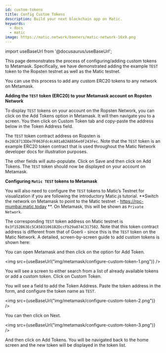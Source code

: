 ```yaml
---
id: custom-tokens
title: Config Custom Tokens
description: Build your next blockchain app on Matic.
keywords:
  - docs
  - matic
image: https://matic.network/banners/matic-network-16x9.png 
---
```

import useBaseUrl from '@docusaurus/useBaseUrl';

This page demonstrates the process of configuring/adding custom tokens to Metamask. Specifically, we have demonstrated adding the example `TEST` token to the Ropsten testnet as well as the Matic testnet. 

You can use this process to add any custom ERC20 tokens to any network on Metamask.

**Adding the `TEST` token (ERC20) to your Metamask account on Ropsten Network**

To display `TEST` tokens on your account on the Ropsten Network, you can click on the Add Tokens option in Metamask. It will then navigate you to a screen. You then click on Custom Token tab and copy-paste the address below in the Token Address field.

The `TEST` token contract address on Ropsten is `0x28C8713DDe7F063Fdc4cA01aB2A8856e0F243Fec`. Note that the `TEST` token is an example ERC20 token contract that is used throughout the Matic Network developer docs for illustration purposes.

The other fields will auto-populate. Click on Save and then click on Add Tokens. The `TEST` token should now be displayed on your account on Metamask.

**Configuring `Matic TEST` tokens to Metamask**

You will also need to configure the `TEST` tokens to Matic’s Testnet for visualization if you are following the introductory Matic.js tutorial. **Switch the network on Metamask to point to the Matic testnet - https://rpc-mumbai.matic.today **. On Metamask, this will be shown as `Private Network`.

The corresponding `TEST` token address on Matic testnet is `0x3f152B63Ec5CA5831061B2DccFb29a874C317502`. Note that this token contract address is different from that of Goerli - since this is the `TEST` token on the Matic Network. A detailed, screen-by-screen guide to add custom tokens is shown here:

You can open Metamask and then click on the option for Add Token.

<img src={useBaseUrl("img/metamask/configure-custom-token-1.png")} />

You will see a screen to either search from a list of already available tokens or add a custom token. Click on Custom Token.

You will see a field to add the Token Address. Paste the token address in the form, and configure the token name as `TEST`.

<img src={useBaseUrl("img/metamask/configure-custom-token-2.png")} />

You can then click on Next.

<img src={useBaseUrl("img/metamask/configure-custom-token-3.png")} />

And then click on Add Tokens. You will be navigated back to the home screen and the new token will be displayed in the token list.